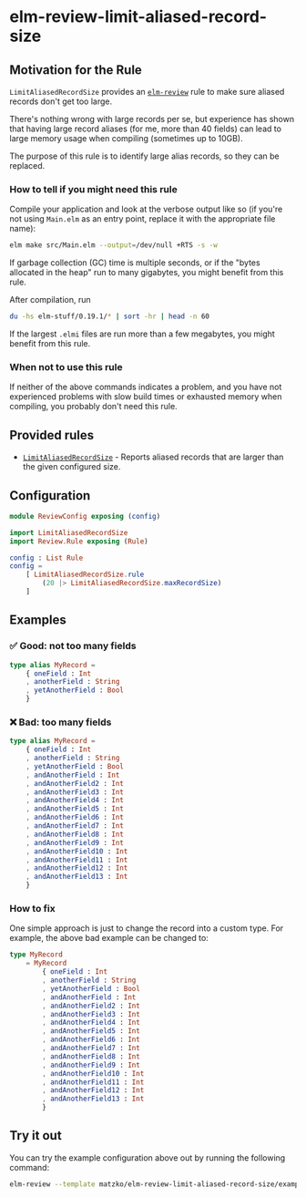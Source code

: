# elm-review-limit-aliased-record-size

## Motivation for the Rule

`LimitAliasedRecordSize` provides an [`elm-review`](https://package.elm-lang.org/packages/jfmengels/elm-review/latest/) rule to make sure aliased records don't get too large.

There's nothing wrong with large records per se, but experience has shown that having large record aliases (for me, more than 40 fields) can lead to large memory usage when compiling (sometimes up to 10GB).

The purpose of this rule is to identify large alias records, so they can be replaced.

### How to tell if you might need this rule

Compile your application and look at the verbose output like so (if you're not using `Main.elm` as an entry point, replace it with the appropriate file name):

```bash
elm make src/Main.elm --output=/dev/null +RTS -s -w
```

If garbage collection (GC) time is multiple seconds, or if the "bytes allocated in the heap" run to many gigabytes, you might benefit from this rule.

After compilation, run

```bash
du -hs elm-stuff/0.19.1/* | sort -hr | head -n 60
```

If the largest `.elmi` files are run more than a few megabytes, you might benefit from this rule.

### When not to use this rule

If neither of the above commands indicates a problem, and you have not experienced problems with slow build times or exhausted memory when compiling, you probably don't need this rule.

## Provided rules

- [`LimitAliasedRecordSize`](https://package.elm-lang.org/packages/matzko/elm-review-limit-aliased-record-size/1.0.2/LimitAliasedRecordSize/) - Reports aliased records that are larger than the given configured size.

## Configuration

```elm
module ReviewConfig exposing (config)

import LimitAliasedRecordSize
import Review.Rule exposing (Rule)

config : List Rule
config =
    [ LimitAliasedRecordSize.rule
        (20 |> LimitAliasedRecordSize.maxRecordSize)
    ]
```

## Examples

### ✅ Good: not too many fields

```elm
type alias MyRecord =
    { oneField : Int
    , anotherField : String
    , yetAnotherField : Bool
    }
```

### ❌ Bad: too many fields

```elm
type alias MyRecord =
    { oneField : Int
    , anotherField : String
    , yetAnotherField : Bool
    , andAnotherField : Int
    , andAnotherField2 : Int
    , andAnotherField3 : Int
    , andAnotherField4 : Int
    , andAnotherField5 : Int
    , andAnotherField6 : Int
    , andAnotherField7 : Int
    , andAnotherField8 : Int
    , andAnotherField9 : Int
    , andAnotherField10 : Int
    , andAnotherField11 : Int
    , andAnotherField12 : Int
    , andAnotherField13 : Int
    }
```

### How to fix

One simple approach is just to change the record into a custom type. For example, the above bad example can be changed to:

```elm
type MyRecord
    = MyRecord
        { oneField : Int
        , anotherField : String
        , yetAnotherField : Bool
        , andAnotherField : Int
        , andAnotherField2 : Int
        , andAnotherField3 : Int
        , andAnotherField4 : Int
        , andAnotherField5 : Int
        , andAnotherField6 : Int
        , andAnotherField7 : Int
        , andAnotherField8 : Int
        , andAnotherField9 : Int
        , andAnotherField10 : Int
        , andAnotherField11 : Int
        , andAnotherField12 : Int
        , andAnotherField13 : Int
        }
```

## Try it out

You can try the example configuration above out by running the following command:

```bash
elm-review --template matzko/elm-review-limit-aliased-record-size/example
```
